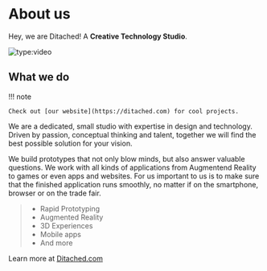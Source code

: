# About us

Hey, we are Ditached! A **Creative Technology Studio**.


![type:video](https://www.youtube.com/embed/CwbJ9r8BaMs)

## What we do

!!! note

    Check out [our website](https://ditached.com) for cool projects.

We are a dedicated, small studio with expertise in design and technology. Driven by passion, conceptual thinking and talent, together we will find the best possible solution for your vision.

We build prototypes that not only blow minds, but also answer valuable questions. We work with all kinds of applications from Augmentend Reality to games or even apps and websites. For us important to us is to make sure that the finished application runs smoothly, no matter if on the smartphone, browser or on the trade fair.

> - Rapid Prototyping
> - Augmented Reality
> - 3D Experiences
> - Mobile apps
> - And more

Learn more at [Ditached.com](https://ditached.com)
